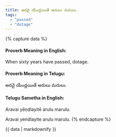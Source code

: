 ```yaml
---
title: అరవై యేండ్లయితే అరులు మరులు.
tags:
  - "passed"
  - "dotage"
---
```


{% capture data %}
#### Proverb Meaning in English:
When sixty years have passed, dotage.

#### Proverb Meaning in Telugu:
అరవై యేండ్లయితే అరులు మరులు.

#### Telugu Sametha in English:
Aravai yēṇḍlayitē arulu marulu.

Aravai yendlayite arulu marulu.
{% endcapture %}

{{ data | markdownify }}

